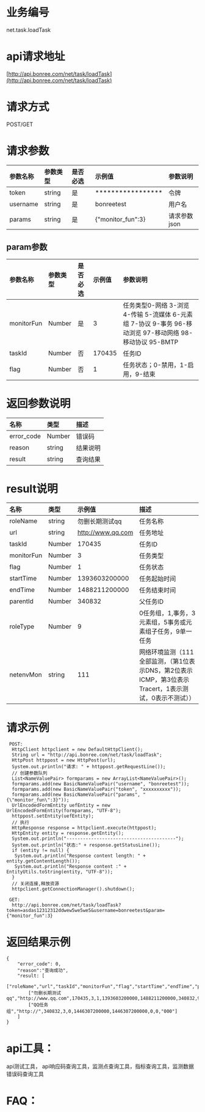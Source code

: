 # 业务编号

net.task.loadTask

# api请求地址

[http://api.bonree.com/net/task/loadTask](http://api.bonree.com/net/task/loadTask)

# 请求方式

POST/GET

# 请求参数

| 参数名称 | 参数类型 | 是否必选 | 示例值 | 参数说明 |
| :--- | :--- | :--- | :--- | :--- |
| token | string | 是 | \*\*\*\*\*\*\*\*\*\*\*\*\*\*\*\*\* | 令牌 |
| username | string | 是 | bonreetest | 用户名 |
| params | string | 是 | {"monitor\_fun":3} | 请求参数json |

## param参数

| 参数名称 | 参数类型 | 是否必选 | 示例值 | 参数说明 |
| :--- | :--- | :--- | :--- | :--- |
| monitorFun | Number | 是 | 3 | 任务类型0-网络 3-浏览 4-传输 5-流媒体 6-元素组 7-协议 9-事务 96-移动浏览 97-移动网络 98-移动协议 95-BMTP |
| taskId | Number | 否 | 170435 | 任务ID |
| flag | Number | 否 | 1 | 任务状态；0-禁用，1-启用，9-结束 |

# 返回参数说明

| 名称 | 类型 | 描述 |
| :--- | :--- | :--- |
| error\_code | Number | 错误码 |
| reason | string | 结果说明 |
| result | string | 查询结果 |

# result说明

| 名称 | 类型 | 示例值 | 描述 |
| :--- | :--- | :--- | :--- |
| roleName | string | 勿删长期测试qq | 任务名称 |
| url | string | http://www.qq.com | 任务地址 |
| taskId | Number | 170435 | 任务ID |
| monitorFun | Number | 3 | 任务类型 |
| flag | Number | 1 | 任务状态 |
| startTime | Number | 1393603200000 | 任务起始时间 |
| endTime | Number | 1488211200000 | 任务结束时间 |
| parentId | Number | 340832 | 父任务ID |
| roleType | Number | 9 | 0任务组，1,事务，3元素组，5事务或元素组子任务，9单一任务 |
| netenvMon | string | 111 | 网络环境监测（111全部监测，（第1位表示DNS，第2位表示ICMP，第3位表示Tracert，1表示测试，0表示不测试）） |

# 请求示例

```
 POST:
  HttpClient httpclient = new DefaultHttpClient();
  String url = "http://api.bonree.com/net/task/loadTask";
  HttpPost httppost = new HttpPost(url);
  System.out.println("请求: " + httppost.getRequestLine());
  // 创建参数队列
  List<NameValuePair> formparams = new ArrayList<NameValuePair>();
  formparams.add(new BasicNameValuePair("username", "bonreetest"));
  formparams.add(new BasicNameValuePair("token", "xxxxxxxxxx"));
  formparams.add(new BasicNameValuePair("params", "{\"monitor_fun\":3}"));
  UrlEncodedFormEntity uefEntity = new UrlEncodedFormEntity(formparams, "UTF-8");
  httppost.setEntity(uefEntity);
  // 执行
  HttpResponse response = httpclient.execute(httppost);
  HttpEntity entity = response.getEntity();
  System.out.println("----------------------------------------");
  System.out.println("状态:" + response.getStatusLine());
  if (entity != null) {
   System.out.println("Response content length: " + entity.getContentLength());
   System.out.println("Response content :" + EntityUtils.toString(entity, "UTF-8"));
  }
  // 关闭连接,释放资源
  httpclient.getConnectionManager().shutdown();

 GET:
  http://api.bonree.com/net/task/loadTask?token=asdas12312312ddwew5we5we5&username=bonreetest&param={"monitor_fun":3}
```

# 返回结果示例

```
{
    "error_code": 0,
    "reason":"查询成功",
    "result: [
        ["roleName","url","taskId","monitorFun","flag","startTime","endTime","parentId","roleType","netenvMon"],
        ["勿删长期测试qq","http://www.qq.com",170435,3,1,1393603200000,1488211200000,340832,9,"111"],
        ["QQ任务组","http://",340832,3,0,1446307200000,1446307200000,0,0,"000"]
    ]
}
```

# api工具：

api测试工具， api响应码查询工具，监测点查询工具，指标查询工具，监测数据错误码查询工具

# FAQ：



